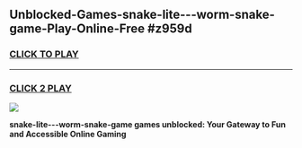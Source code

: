 
## Unblocked-Games-snake-lite---worm-snake-game-Play-Online-Free #z959d
<h3>
<a href="https://us.freeplayer.one?title=snake-lite---worm-snake-game&ref=10M">CLICK TO PLAY</a></h3>
<hr>

<h3>
<a href="https://us.freeplayer.one?title=snake-lite---worm-snake-game&ref=10M">CLICK 2 PLAY</a>
  
</h3>

<a href="https://us.freeplayer.one?title=snake-lite---worm-snake-game&ref=10M"><img src="https://clearcache.store/games.png"></a>


**snake-lite---worm-snake-game games unblocked: Your Gateway to Fun and Accessible Online Gaming**
